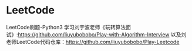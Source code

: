 # LeetCode
LeetCode刷题-Python3
学习刘宇波老师《玩转算法面试》:https://github.com/liuyubobobo/Play-with-Algorithm-Interview
以及刘老师LeetCode代码仓库：https://github.com/liuyubobobo/Play-Leetcode
